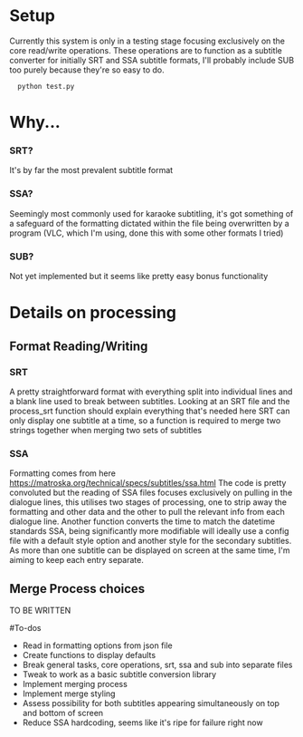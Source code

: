 # Setup

Currently this system is only in a testing stage focusing exclusively on the core read/write operations.
These operations are to function as a subtitle converter for initially SRT and SSA subtitle formats, I'll probably include SUB too purely because they're so easy to do.

```
  python test.py
```

# Why...
### SRT?
It's by far the most prevalent subtitle format
### SSA?
Seemingly most commonly used for karaoke subtitling, it's got something of a safeguard of the formatting dictated within the file being overwritten by a program (VLC, which I'm using, done this with some other formats I tried)
### SUB?
Not yet implemented but it seems like pretty easy bonus functionality


# Details on processing

## Format Reading/Writing
### SRT
A pretty straightforward format with everything split into individual lines and a blank line used to break between subtitles. Looking at an SRT file and the process_srt function should explain everything that's needed here
SRT can only display one subtitle at a time, so a function is required to merge two strings together when merging two sets of subtitles
### SSA
Formatting comes from here https://matroska.org/technical/specs/subtitles/ssa.html
The code is pretty convoluted but the reading of SSA files focuses exclusively on pulling in the dialogue lines, this utilises two stages of processing, one to strip away the formatting and other data and the other to pull the relevant info from each dialogue line. Another function converts the time to match the datetime standards
SSA, being significantly more modifiable will ideally use a config file with a default style option and another style for the secondary subtitles. As more than one subtitle can be displayed on screen at the same time, I'm aiming to keep each entry separate.

## Merge Process choices
TO BE WRITTEN

#To-dos
- Read in formatting options from json file
- Create functions to display defaults
- Break general tasks, core operations, srt, ssa and sub into separate files
- Tweak to work as a basic subtitle conversion library
- Implement merging process
- Implement merge styling
- Assess possibility for both subtitles appearing simultaneously on top and bottom of screen
- Reduce SSA hardcoding, seems like it's ripe for failure right now
